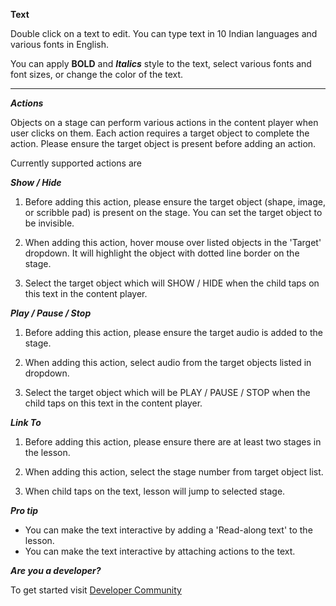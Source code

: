 **Text**

Double click on a text to edit. You can type text in 10 Indian languages and various fonts in English.

You can apply **BOLD** and **_Italics_** style to the text, select various fonts and font sizes, or change the color of the text.

---

**_Actions_**

Objects on a stage can perform various actions in the content player when user clicks on them. Each action requires a target object to complete the action. Please ensure the target object is present before adding an action.

Currently supported actions are

**_Show / Hide_**

1. Before adding this action, please ensure the target object (shape, image, or scribble pad) is present on the stage. You can set the target object to be invisible.

1. When adding this action, hover mouse over listed objects in the 'Target' dropdown. It will highlight the object with dotted line border on the stage.

1. Select the target object which will SHOW / HIDE when the child taps on this text in the content player.

**_Play / Pause / Stop_**

1. Before adding this action, please ensure the target audio is added to the stage.

1. When adding this action, select audio from the target objects listed in dropdown.

1. Select the target object which will be PLAY / PAUSE / STOP when the child taps on this text in the content player.

**_Link To_**

1. Before adding this action, please ensure there are at least two stages in the lesson.

1. When adding this action, select the stage number from target object list.

1. When child taps on the text, lesson will jump to selected stage.

**_Pro tip_**

- You can make the text interactive by adding a 'Read-along text' to the lesson.
- You can make the text interactive by attaching actions to the text.

**_Are you a developer?_**

To get started visit <a href="http://www.sunbird.org/" target="_blank">Developer Community</a>
